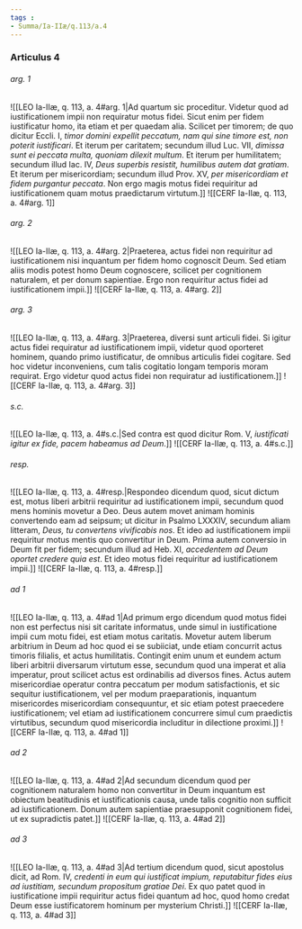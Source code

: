 ```yaml
---
tags : 
- Summa/Ia-IIæ/q.113/a.4
---
```


### Articulus 4

###### arg. 1
![[LEO Ia-IIæ, q. 113, a. 4#arg. 1|Ad quartum sic proceditur. Videtur quod ad iustificationem impii non requiratur motus fidei. Sicut enim per fidem iustificatur homo, ita etiam et per quaedam alia. Scilicet per timorem; de quo dicitur Eccli. I, *timor domini expellit peccatum, nam qui sine timore est, non poterit iustificari*. Et iterum per caritatem; secundum illud Luc. VII, *dimissa sunt ei peccata multa, quoniam dilexit multum*. Et iterum per humilitatem; secundum illud Iac. IV, *Deus superbis resistit, humilibus autem dat gratiam*. Et iterum per misericordiam; secundum illud Prov. XV, *per misericordiam et fidem purgantur peccata*. Non ergo magis motus fidei requiritur ad iustificationem quam motus praedictarum virtutum.]]
![[CERF Ia-IIæ, q. 113, a. 4#arg. 1]]

###### arg. 2
![[LEO Ia-IIæ, q. 113, a. 4#arg. 2|Praeterea, actus fidei non requiritur ad iustificationem nisi inquantum per fidem homo cognoscit Deum. Sed etiam aliis modis potest homo Deum cognoscere, scilicet per cognitionem naturalem, et per donum sapientiae. Ergo non requiritur actus fidei ad iustificationem impii.]]
![[CERF Ia-IIæ, q. 113, a. 4#arg. 2]]

###### arg. 3
![[LEO Ia-IIæ, q. 113, a. 4#arg. 3|Praeterea, diversi sunt articuli fidei. Si igitur actus fidei requiratur ad iustificationem impii, videtur quod oporteret hominem, quando primo iustificatur, de omnibus articulis fidei cogitare. Sed hoc videtur inconveniens, cum talis cogitatio longam temporis moram requirat. Ergo videtur quod actus fidei non requiratur ad iustificationem.]]
![[CERF Ia-IIæ, q. 113, a. 4#arg. 3]]

###### s.c.
![[LEO Ia-IIæ, q. 113, a. 4#s.c.|Sed contra est quod dicitur Rom. V, *iustificati igitur ex fide, pacem habeamus ad Deum*.]]
![[CERF Ia-IIæ, q. 113, a. 4#s.c.]]

###### resp.
![[LEO Ia-IIæ, q. 113, a. 4#resp.|Respondeo dicendum quod, sicut dictum est, motus liberi arbitrii requiritur ad iustificationem impii, secundum quod mens hominis movetur a Deo. Deus autem movet animam hominis convertendo eam ad seipsum; ut dicitur in Psalmo LXXXIV, secundum aliam litteram, *Deus, tu convertens vivificabis nos*. Et ideo ad iustificationem impii requiritur motus mentis quo convertitur in Deum. Prima autem conversio in Deum fit per fidem; secundum illud ad Heb. XI, *accedentem ad Deum oportet credere quia est*. Et ideo motus fidei requiritur ad iustificationem impii.]]
![[CERF Ia-IIæ, q. 113, a. 4#resp.]]

###### ad 1
![[LEO Ia-IIæ, q. 113, a. 4#ad 1|Ad primum ergo dicendum quod motus fidei non est perfectus nisi sit caritate informatus, unde simul in iustificatione impii cum motu fidei, est etiam motus caritatis. Movetur autem liberum arbitrium in Deum ad hoc quod ei se subiiciat, unde etiam concurrit actus timoris filialis, et actus humilitatis. Contingit enim unum et eundem actum liberi arbitrii diversarum virtutum esse, secundum quod una imperat et alia imperatur, prout scilicet actus est ordinabilis ad diversos fines. Actus autem misericordiae operatur contra peccatum per modum satisfactionis, et sic sequitur iustificationem, vel per modum praeparationis, inquantum misericordes misericordiam consequuntur, et sic etiam potest praecedere iustificationem; vel etiam ad iustificationem concurrere simul cum praedictis virtutibus, secundum quod misericordia includitur in dilectione proximi.]]
![[CERF Ia-IIæ, q. 113, a. 4#ad 1]]

###### ad 2
![[LEO Ia-IIæ, q. 113, a. 4#ad 2|Ad secundum dicendum quod per cognitionem naturalem homo non convertitur in Deum inquantum est obiectum beatitudinis et iustificationis causa, unde talis cognitio non sufficit ad iustificationem. Donum autem sapientiae praesupponit cognitionem fidei, ut ex supradictis patet.]]
![[CERF Ia-IIæ, q. 113, a. 4#ad 2]]

###### ad 3
![[LEO Ia-IIæ, q. 113, a. 4#ad 3|Ad tertium dicendum quod, sicut apostolus dicit, ad Rom. IV, *credenti in eum qui iustificat impium, reputabitur fides eius ad iustitiam, secundum propositum gratiae Dei*. Ex quo patet quod in iustificatione impii requiritur actus fidei quantum ad hoc, quod homo credat Deum esse iustificatorem hominum per mysterium Christi.]]
![[CERF Ia-IIæ, q. 113, a. 4#ad 3]]


